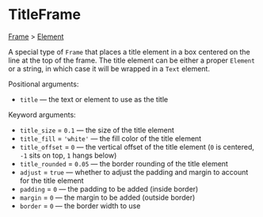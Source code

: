 # TitleFrame

<span class="inherit">[Frame](#Frame) > [Element](#Element)</span>

A special type of `Frame` that places a title element in a box centered on the line at the top of the frame. The title element can be either a proper `Element` or a string, in which case it will be wrapped in a `Text` element.

Positional arguments:
- `title` — the text or element to use as the title

Keyword arguments:
- `title_size` = `0.1` — the size of the title element
- `title_fill` = `'white'` — the fill color of the title element
- `title_offset` = `0` — the vertical offset of the title element (`0` is centered, `-1` sits on top, `1` hangs below)
- `title_rounded` = `0.05` — the border rounding of the title element
- `adjust` = `true` — whether to adjust the padding and margin to account for the title element
- `padding` = `0` — the padding to be added (inside border)
- `margin` = `0` — the margin to be added (outside border)
- `border` = `0` — the border width to use
